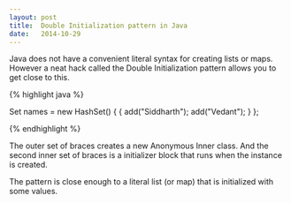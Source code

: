```yaml
---
layout: post
title:  Double Initialization pattern in Java
date:   2014-10-29
---
```


Java does not have a convenient literal syntax for creating lists or maps. However a neat hack called the Double Initialization pattern allows you to get close to this.

{% highlight java %}

Set<String> names = new HashSet<String>() { {
    add("Siddharth");
    add("Vedant");
} };

{% endhighlight %}

The outer set of braces creates a new Anonymous Inner class. And the second inner set of braces is a initializer block that runs when the instance is created.

The pattern is close enough to a literal list (or map) that is initialized with some values.
 